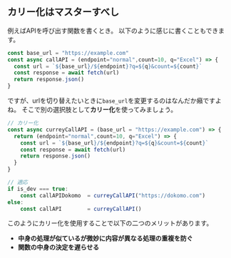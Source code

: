 

## カリー化はマスターすべし

例えばAPIを呼び出す関数を書くとき。
以下のように感じに書くこともできます。

```js
const base_url = "https://example.com"
const async callAPI = (endpoint="normal",count=10, q="Excel") => {
  const url = `${base_url}/${endpoint}?q=${q}&count=${count}`
  const response = await fetch(url)
  return response.json()
}
```

ですが、urlを切り替えたいときに`base_url`を変更するのはなんだか癪ですよね。
そこで別の選択肢として**カリー化**を使ってみましょう。


```js
// カリー化
const async curreyCallAPI = (base_url = "https://example.com") => {
  return (endpoint="normal",count=10, q="Excel") => {
    const url = `${base_url}/${endpoint}?q=${q}&count=${count}`
    const response = await fetch(url)
    return response.json()
  }
}

// 適応
if is_dev === true:
    const callAPIDokomo  = curreyCallAPI("https://dokomo.com")
else:
    const callAPI        = curreyCallAPI()

```

このようにカリー化を使用することで以下の二つのメリットがあります。

- **中身の処理が似ているが微妙に内容が異なる処理の重複を防ぐ**
- **関数の中身の決定を遅らせる**



